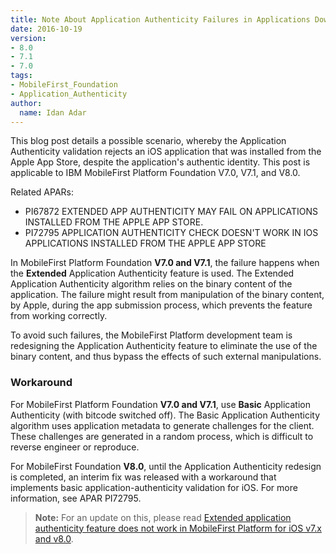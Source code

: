 ```yaml
---
title: Note About Application Authenticity Failures in Applications Downloaded from the Apple App Store
date: 2016-10-19
version:
- 8.0
- 7.1
- 7.0
tags:
- MobileFirst_Foundation
- Application_Authenticity
author:
  name: Idan Adar
---
```


This blog post details a possible scenario, whereby the Application Authenticity validation rejects an iOS application that was installed from the Apple App Store, despite the application's authentic identity. This post is applicable to IBM MobileFirst Platform Foundation V7.0, V7.1, and V8.0.

Related APARs:

* PI67872 EXTENDED APP AUTHENTICITY MAY FAIL ON APPLICATIONS INSTALLED FROM THE APPLE APP STORE.
* PI72795 APPLICATION AUTHENTICITY CHECK DOESN'T WORK IN IOS APPLICATIONS INSTALLED FROM THE APPLE APP STORE

In MobileFirst Platform Foundation **V7.0 and V7.1**, the failure happens when the **Extended** Application Authenticity feature is used. The Extended Application Authenticity algorithm relies on the binary content of the application. The failure might result from manipulation of the binary content, by Apple, during the app submission process, which prevents the feature from working correctly.

To avoid such failures, the MobileFirst Platform development team is redesigning the Application Authenticity feature to eliminate the use of the binary content, and thus bypass the effects of such external manipulations.

### Workaround
For MobileFirst Platform Foundation **V7.0 and V7.1**, use **Basic** Application Authenticity (with bitcode switched off). The Basic Application Authenticity algorithm uses application metadata to generate challenges for the client. These challenges are generated in a random process, which is difficult to reverse engineer or reproduce.

For MobileFirst Foundation **V8.0**, until the Application Authenticity redesign is completed, an interim fix was released with a workaround that implements basic application-authenticity validation for iOS. For more information, see APAR PI72795.

> **Note:** For an update on this, please read [Extended application authenticity feature does not work in MobileFirst Platform for iOS v7.x and v8.0](https://mobilefirstplatform.ibmcloud.com/blog/2017/04/17/extended-app-authenticity-feature-does-not-work/).

